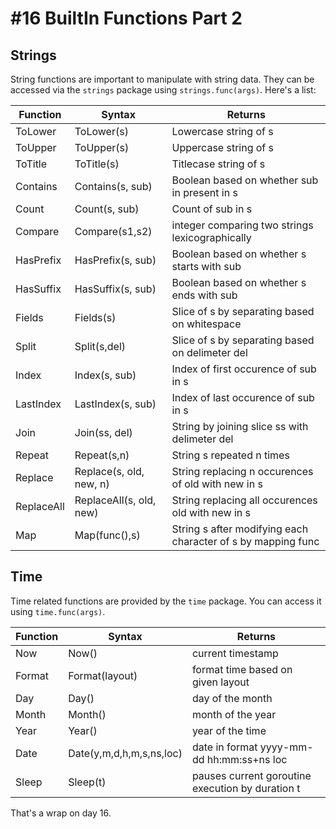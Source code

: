 # #16 BuiltIn Functions Part 2

## Strings

String functions are important to manipulate with string data. They can be accessed via the `strings` package using `strings.func(args)`. Here's a list:

| Function   | Syntax                  | Returns                                                      |
| ---------- | ----------------------- | ------------------------------------------------------------ |
| ToLower    | ToLower(s)              | Lowercase string of s                                        |
| ToUpper    | ToUpper(s)              | Uppercase string of s                                        |
| ToTitle    | ToTitle(s)              | Titlecase string of s                                        |
| Contains   | Contains(s, sub)        | Boolean based on whether sub in present in s                 |
| Count      | Count(s, sub)           | Count of sub in s                                            |
| Compare    | Compare(s1,s2)          | integer comparing two strings lexicographically              |
| HasPrefix  | HasPrefix(s, sub)       | Boolean based on whether s starts with sub                   |
| HasSuffix  | HasSuffix(s, sub)       | Boolean based on whether s ends with sub                     |
| Fields     | Fields(s)               | Slice of s by separating based on whitespace                 |
| Split      | Split(s,del)            | Slice of s by separating based on delimeter del              |
| Index      | Index(s, sub)           | Index of first occurence of sub in s                         |
| LastIndex  | LastIndex(s, sub)       | Index of last occurence of sub in s                          |
| Join       | Join(ss, del)           | String by joining slice ss with delimeter del                |
| Repeat     | Repeat(s,n)             | String s repeated n times                                    |
| Replace    | Replace(s, old, new, n) | String replacing n occurences of old with new in s           |
| ReplaceAll | ReplaceAll(s, old, new) | String replacing all occurences old with new in s            |
| Map        | Map(func(),s)           | String s after modifying each character of s by mapping func |

## Time

Time related functions are provided by the `time` package. You can access it using `time.func(args)`.

| Function | Syntax                   | Returns                                          |
| -------- | ------------------------ | ------------------------------------------------ |
| Now      | Now()                    | current timestamp                                |
| Format   | Format(layout)           | format time based on given layout                |
| Day      | Day()                    | day of the month                                 |
| Month    | Month()                  | month of the year                                |
| Year     | Year()                   | year of the time                                 |
| Date     | Date(y,m,d,h,m,s,ns,loc) | date in format yyyy-mm-dd hh:mm:ss+ns loc        |
| Sleep    | Sleep(t)                 | pauses current goroutine execution by duration t |

That's a wrap on day 16.